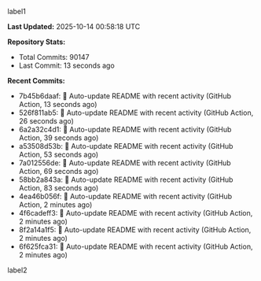 
label1 
<!-- ACTIVITY_START -->
**Last Updated:** 2025-10-14 00:58:18 UTC

**Repository Stats:**
- Total Commits: 90147
- Last Commit: 13 seconds ago

**Recent Commits:**
- 7b45b6daaf: 🤖 Auto-update README with recent activity (GitHub Action, 13 seconds ago)
- 526f811ab5: 🤖 Auto-update README with recent activity (GitHub Action, 26 seconds ago)
- 6a2a32c4d1: 🤖 Auto-update README with recent activity (GitHub Action, 39 seconds ago)
- a53508d53b: 🤖 Auto-update README with recent activity (GitHub Action, 53 seconds ago)
- 7a012556de: 🤖 Auto-update README with recent activity (GitHub Action, 69 seconds ago)
- 58bb2a843a: 🤖 Auto-update README with recent activity (GitHub Action, 83 seconds ago)
- 4ea46b056f: 🤖 Auto-update README with recent activity (GitHub Action, 2 minutes ago)
- 4f6cadeff3: 🤖 Auto-update README with recent activity (GitHub Action, 2 minutes ago)
- 8f2a14a1f5: 🤖 Auto-update README with recent activity (GitHub Action, 2 minutes ago)
- 6f625fca31: 🤖 Auto-update README with recent activity (GitHub Action, 2 minutes ago)
<!-- ACTIVITY_END -->

label2
